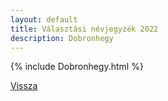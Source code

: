 ```yaml
---
layout: default
title: Választási névjegyzék 2022
description: Dobronhegy
---
```


{% include Dobronhegy.html %}

[Vissza](./)
